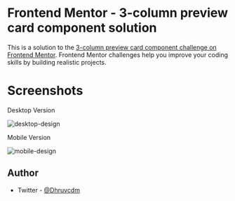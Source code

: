 # Frontend Mentor - 3-column preview card component solution

This is a solution to the [3-column preview card component challenge on Frontend Mentor](https://www.frontendmentor.io/challenges/3column-preview-card-component-pH92eAR2-). Frontend Mentor challenges help you improve your coding skills by building realistic projects. 

# Screenshots
Desktop Version

![desktop-design](https://github.com/Dhruvcdm/3-column-preview-card-component/assets/133669322/a9feed89-ef93-4259-8472-731f354e5264)

Mobile Version 

![mobile-design](https://github.com/Dhruvcdm/3-column-preview-card-component/assets/133669322/aa3144ab-f039-4d16-83a8-698ab38b839b)

## Author

- Twitter - [@Dhruvcdm](https://www.twitter.com/Dhruvcdm)




